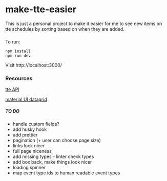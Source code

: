 # make-tte-easier

This is just a personal project to make it easier for me to see new items on tte schedules by sorting based on when they are added.

###

To run:

```
npm install
npm run dev
```

Visit http://localhost:3000/

### Resources

[tte API](https://tabletop.events/developer/Introduction.html)

[material UI datagrid](https://mui.com/x/react-data-grid/)

##### TO DO

- handle custom fields?
- add husky hook
- add prettier
- pagination (+ user can choose page size)
- links look nicer
- full page niceness
- add missing types - linter check types
- add box back, make things look nicer
- loading spinner
- map event type ids to human readable event types
